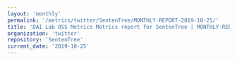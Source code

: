 ```yaml
---
layout: 'monthly'
permalink: '/metrics/twitter/SentenTree/MONTHLY-REPORT-2019-10-25/'
title: 'DAI Lab OSS Metrics Metrics report for SentenTree | MONTHLY-REPORT-2019-10-25'
organization: 'twitter'
repository: 'SentenTree'
current_date: '2019-10-25'
---
```

